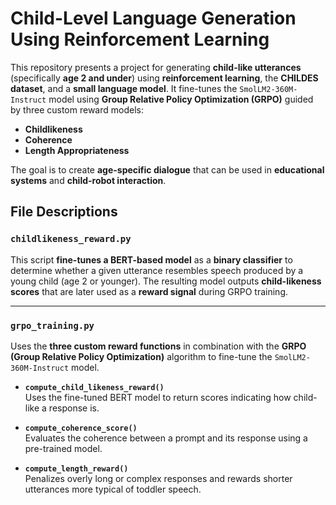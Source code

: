 # Child-Level Language Generation Using Reinforcement Learning

This repository presents a project for generating **child-like utterances** (specifically **age 2 and under**) using **reinforcement learning**, the **CHILDES dataset**, and a **small language model**. It fine-tunes the `SmolLM2-360M-Instruct` model using **Group Relative Policy Optimization (GRPO)** guided by three custom reward models:

-  **Childlikeness**
-  **Coherence**
-  **Length Appropriateness**

The goal is to create **age-specific dialogue** that can be used in **educational systems** and **child-robot interaction**.


## File Descriptions

### `childlikeness_reward.py`

This script **fine-tunes a BERT-based model** as a **binary classifier** to determine whether a given utterance resembles speech produced by a young child (age 2 or younger). The resulting model outputs **child-likeness scores** that are later used as a **reward signal** during GRPO training.

---

### `grpo_training.py`

Uses the **three custom reward functions** in combination with the **GRPO (Group Relative Policy Optimization)** algorithm to fine-tune the `SmolLM2-360M-Instruct` model.

- **`compute_child_likeness_reward()`**  
  Uses the fine-tuned BERT model to return scores indicating how child-like a response is.

- **`compute_coherence_score()`**  
  Evaluates the coherence between a prompt and its response using a pre-trained model.

- **`compute_length_reward()`**  
  Penalizes overly long or complex responses and rewards shorter utterances more typical of toddler speech.
